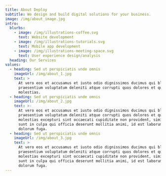```yaml
---
title: About Deploy
subtitle: We design and build digital solutions for your business.
image: /img/about_image.jpg
intro:
  blurbs:
    - image: /img/illustrations-coffee.svg
      text: Website development
    - image: /img/illustrations-tutorials.svg
      text: Mobile app development
    - image: /img/illustrations-meeting-space.svg
      text: User experience design/analysis
  heading: Our Services
values:
  - heading: Sed ut perspiciatis unde omnis
    imageUrl: /img/about_1.jpg
    text: >
      At vero eos et accusamus et iusto odio dignissimos ducimus qui blanditiis
      praesentium voluptatum deleniti atque corrupti quos dolores et quas
      molestias.
  - heading: Sed ut perspiciatis unde omnis
    imageUrl: /img/about_2.jpg
    text: >-
      At vero eos et accusamus et iusto odio dignissimos ducimus qui blanditiis
      praesentium voluptatum deleniti atque corrupti quos dolores et quas
      molestias excepturi sint occaecati cupiditate non provident, similique
      sunt in culpa qui officia deserunt mollitia animi, id est laborum et
      dolorum fuga.
  - heading: Sed ut perspiciatis unde omnis
    imageUrl: /img/about_3.jpg
    text: >
      At vero eos et accusamus et iusto odio dignissimos ducimus qui blanditiis
      praesentium voluptatum deleniti atque corrupti quos dolores et quas
      molestias excepturi sint occaecati cupiditate non provident, similique
      sunt in culpa qui officia deserunt mollitia animi, id est laborum et
      dolorum fuga.
---
```


